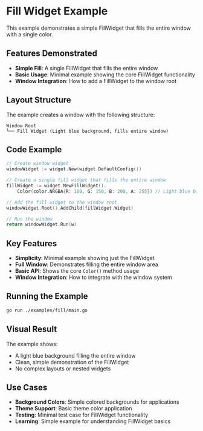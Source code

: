 # Fill Widget Example

This example demonstrates a simple FillWidget that fills the entire window with a single color.

## Features Demonstrated

- **Simple Fill**: A single FillWidget that fills the entire window
- **Basic Usage**: Minimal example showing the core FillWidget functionality
- **Window Integration**: How to add a FillWidget to the window root

## Layout Structure

The example creates a window with the following structure:

```
Window Root
└── Fill Widget (Light blue background, fills entire window)
```

## Code Example

```go
// Create window widget
windowWidget := widget.New(widget.DefaultConfig())

// Create a single fill widget that fills the entire window
fillWidget := widget.NewFillWidget().
    Color(color.NRGBA{R: 100, G: 150, B: 200, A: 255}) // Light blue background

// Add the fill widget to the window root
windowWidget.Root().AddChild(fillWidget.Widget)

// Run the window
return windowWidget.Run(w)
```

## Key Features

- **Simplicity**: Minimal example showing just the FillWidget
- **Full Window**: Demonstrates filling the entire window area
- **Basic API**: Shows the core `Color()` method usage
- **Window Integration**: How to integrate with the window system

## Running the Example

```bash
go run ./examples/fill/main.go
```

## Visual Result

The example shows:
- A light blue background filling the entire window
- Clean, simple demonstration of the FillWidget
- No complex layouts or nested widgets

## Use Cases

- **Background Colors**: Simple colored backgrounds for applications
- **Theme Support**: Basic theme color application
- **Testing**: Minimal test case for FillWidget functionality
- **Learning**: Simple example for understanding FillWidget basics